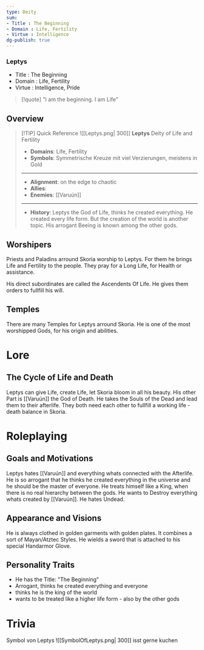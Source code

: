 ```yaml
---
type: Deity
sum:
- Title : The Beginning   
- Domain : Life, Fertility 
- Virtue : Intelligence   
dg-publish: true
---
```

### Leptys
- Title : The Beginning    
- Domain : Life, Fertility   
- Virtue : Intelligence, Pride

> [!quote] "I am the beginning. I am Life"

## Overview

> [!TIP] Quick Reference
> ![[Leptys.png| 300]]
> **Leptys**
> Deity of Life and Fertility
>- **Domains**: Life, Fertility
>- **Symbols**: Symmetrische Kreuze mit viel Verzierungen, meistens in Gold
> ____
>- **Alignment**: on the edge to chaotic
>- **Allies**: 
>- **Enemies**: [[Varuún]]
>____
>-  **History**: Leptys the God of Life, thinks he created everything. He created every life form. But the creation of the world is another topic. His arrogant Beeing is known among the other gods. 

## Worshipers
Priests and Paladins arround Skoria worship to Leptys. For them he brings Life and Fertility to the people. They pray for a Long Life, for Health or assistance.

His direct subordinates are called the Ascendents Of Life. He gives them orders to fullfill his will.

## Temples
There are many Temples for Leptys arround Skoria. He is one of the most worshipped Gods, for his origin and abilities.

# Lore

## The Cycle of Life and Death
Leptys can give Life, create Life, let Skoria bloom in all his beauty. His other Part is [[Varuún]] the God of Death. He takes the Souls of the Dead and lead them to their afterlife.
They both need each other to fullfill a working life - death balance in Skoria. 

# Roleplaying
## Goals and Motivations
Leptys hates [[Varuún]] and everything whats connected with the Afterlife. He is so arrogant that he thinks he created everything in the universe and he should be the master of everyone. He treats himself like a King, when there is no real hierarchy between the gods.
He wants to Destroy everything whats created by [[Varuún]]. He hates Undead.

## Appearance and Visions
He is always clothed in golden garments with golden plates. It combines a sort of Mayan/Atztec Styles. He wields a sword that is attached to his special Handarmor Glove.
## Personality Traits
- He has the Title: "The Beginning"
- Arrogant, thinks he created everything and everyone
- thinks he is the king of the world
- wants to be treated like a higher life form - also by the other gods
 
# Trivia
Symbol von Leptys
![[SymbolOfLeptys.png| 300]]
isst gerne kuchen
